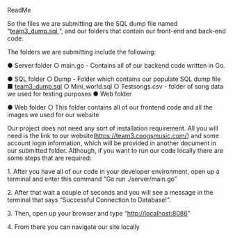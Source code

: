 ﻿<a name="br1"></a>ReadMe

So the files we are submitting are the SQL dump file named “[team3_dump.sql](https://github.com/Tavofn/Online_DB_Project/blob/main/sql/dump/team3_dump.sql)[ ](https://github.com/Tavofn/Online_DB_Project/blob/main/sql/dump/team3_dump.sql)“, and our
folders that contain our front-end and back-end code.

The folders we are submitting include the following:

● Server folder
   ○ main.go - Contains all of our backend code written in Go.

● SQL folder
  ○ Dump - Folder which contains our populate SQL dump file
   ■ [team3_dump.sql](https://github.com/Tavofn/Online_DB_Project/blob/main/sql/dump/team3_dump.sql)
   ○ Mini_world.sql
   ○ Testsongs.csv - folder of song data we used for testing purposes ● Web folder
   
● Web folder
   ○ This folder contains all of our frontend code and all the images we used for our website

Our project does not need any sort of installation requirement. All you will need is the
link to our website(https://team3.coogsmusic.com/) and some account login information,
which will be provided in another document in our submitted folder. Although, if you
want to run our code locally there are some steps that are required:

1\. After you have all of our code in your developer environment, open up a terminal
 and enter this command “Go run ./server/main.go”

2\. After that wait a couple of seconds and you will see a message in the terminal
 that says “Successful Connection to Database!”.

3\. Then, open up your browser and type “<http://localhost:8086>”

4\. From there you can navigate our site locally
